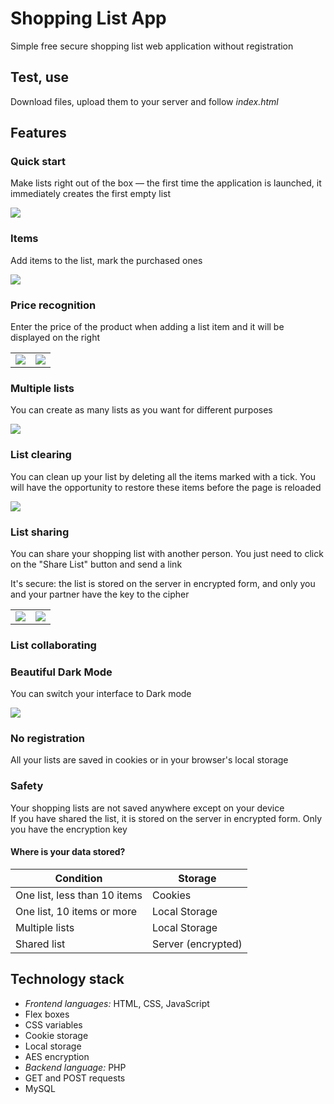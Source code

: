# Shopping List App

Simple free secure shopping list web application without registration

## Test, use

Download files, upload them to your server and follow _index.html_

## Features

### Quick start
Make lists right out of the box — the first time the application is launched, it immediately creates the first empty list

<img src="Screenshots/readme-1.jpg" />

### Items
Add items to the list, mark the purchased ones

<img src="Screenshots/readme-2.jpg" />

### Price recognition
Enter the price of the product when adding a list item and it will be displayed on the right

<table>
  <tr>
    <td><img src="Screenshots/readme-3.jpg" /></td>
    <td><img src="Screenshots/readme-4.jpg" /></td>
  </tr>
</table>

### Multiple lists
You can create as many lists as you want for different purposes

<img src="Screenshots/readme-5.jpg" />

### List clearing
You can clean up your list by deleting all the items marked with a tick. You will have the opportunity to restore these items before the page is reloaded

<img src="Screenshots/readme-6.jpg" />

### List sharing
You can share your shopping list with another person. You just need to click on the "Share List" button and send a link  

It's secure: the list is stored on the server in encrypted form, and only you and your partner have the key to the cipher

<table>
  <tr>
    <td><img src="Screenshots/readme-8.jpg" /></td>
    <td><img src="Screenshots/readme-9.jpg" /></td>
  </tr>
</table>

### List collaborating

### Beautiful Dark Mode
You can switch your interface to Dark mode

<img src="Screenshots/readme-7.jpg" />

### No registration
All your lists are saved in cookies or in your browser's local storage

### Safety
Your shopping lists are not saved anywhere except on your device  
If you have shared the list, it is stored on the server in encrypted form. Only you have the encryption key     
#### Where is your data stored?  
|Condition                   |Storage|
|----------------------------|-------|
|One list, less than 10 items|Cookies|
|One list, 10 items or more  |Local Storage|
|Multiple lists              |Local Storage|
|Shared list                 |Server (encrypted)|

## Technology stack
* _Frontend languages:_ HTML, CSS, JavaScript
* Flex boxes
* CSS variables
* Cookie storage
* Local storage
* AES encryption
* _Backend language:_ PHP
* GET and POST requests
* MySQL
